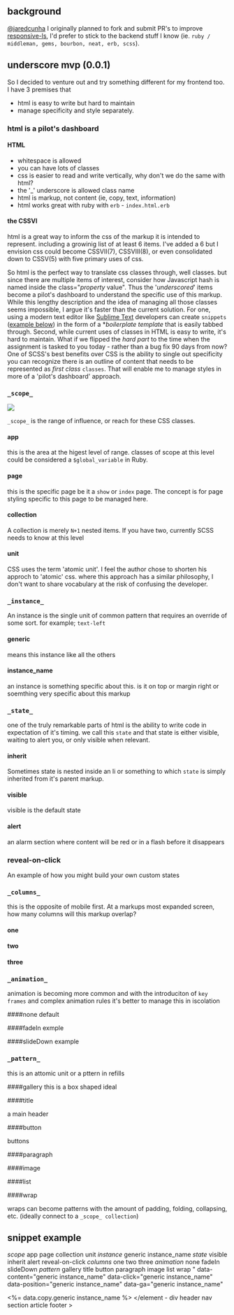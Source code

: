 ## background

[@jaredcunha](https://github.com/jaredcunha) I originally planned to fork and submit PR's to improve [responsive-ls](https://github.com/jaredcunha/responsive-ls), I'd prefer to stick to the backend stuff I know (ie. `ruby / middleman, gems, bourbon, neat, erb, scss`).

## underscore mvp (0.0.1)

So I decided to venture out and try something different for my frontend too. I have 3 premises that 

- html is easy to write but hard to maintain
- manage specificity and style separately.

### html is a pilot's dashboard

#### HTML
- whitespace is allowed
- you can have lots of classes
- css is easier to read and write vertically, why don't we do the same with html?
- the '_' underscore is allowed class name
- html is markup, not content (ie, copy, text, information)
- html works great with ruby with `erb` - `index.html.erb`

#### the CSSVI

html is a great way to inform the css of the markup it is intended to represent. including a growinig list of at least 6 items. I've added a 6 but I envision css could become CSSVII(7), CSSVIII(8), or even consolidated down to CSSV(5) with five primary uses of css. 

So html is the perfect way to translate css classes through, well classes. but since there are multiple items of interest, consider how Javascript hash is named inside the class="_property_ value". Thus the '_underscored_' items become a pilot's dashboard to understand the specific use of this markup. While this lengthy description and the idea of managing all those classes seems impossible, I argue it's faster than the current solution. For one, using a modern text editor like [Sublime Text]() developers can create `snippets` ([example below]()) in the form of a **boilerplate template* that is easily tabbed through. Second, while current uses of classes in HTML is easy to write, it's hard to maintain. What if we flipped the _hard part_ to the time when the assignment is tasked to you today - rather than a bug fix 90 days from now? One of SCSS's best benefits over CSS is the ability to single out specificity you can recognize there is an outline of content that needs to be represented as _first class_ `classes`. That will enable me to manage styles in more of a 'pilot's dashboard' approach.

### `_scope_`

![](images/scope.jpg)

`_scope_` is the range of influence, or reach for these CSS classes.

#### app 
this is the area at the higest level of range. classes of scope at this level could be considered a `$global_variable` in Ruby.

#### page

this is the specific page be it a `show` or `index` page. The concept is for page styling specific to this page to be managed here.

#### collection

A collection is merely `N+1` nested items. If you have two, currently SCSS needs to know at this level 

#### unit
CSS uses the term 'atomic unit'. I feel the author chose to shorten his approch to 'atomic' css. where this approach has a similar philosophy, I don't want to share vocabulary at the risk of confusing the developer.

### `_instance_`

An instance is the single unit of common pattern that requires an override of some sort. for example; `text-left`

#### generic

means this instance like all the others

#### instance_name

an instance is something specific about this. is it on top or margin right or soemthing very specific about this markup

### `_state_`

one of the truly remarkable parts of html is the ability to write code in expectation of it's timing. we call this `state` and that state is either visible, waiting to alert you, or only visible when relevant. 

#### inherit

Sometimes state is nested inside an li or something to which `state` is simply inherited from it's parent markup.

#### visible

visible is the default state

#### alert

an alarm section where content will be red or in a flash before it disappears

### reveal-on-click

An example of how you might build your own custom states

### `_columns_`
this is the opposite of mobile first. At a markups most expanded screen, how many columns will this markup overlap?

#### one

#### two

#### three


### `_animation_`

animation is becoming more common and with the introduciton of `key frames` and complex animation rules it's better to manage this in iscolation

####none
default

####fadeIn
exmple

####slideDown
example


### `_pattern_`
this is an attomic unit or a pttern in refills

####gallery
this is a box shaped ideal

####title

a main header

####button

buttons

####paragraph

####image

####list

####wrap

wraps can become patterns with the amount of padding, folding, collapsing, etc. (ideally connect to a `_scope_ collection`)

## snippet example

_scope_ app  page  collection  unit 
_instance_ generic instance_name
_state_ visible  inherit  alert  reveal-on-click
_columns_ one  two  three
_animation_ none  fadeIn  slideDown
_pattern_ gallery  title  button  paragraph  image  list  wrap
"
data-content="generic instance_name"
data-click="generic instance_name"
data-position="generic instance_name"
data-ga="generic instance_name"
>
<%= data.copy.generic instance_name %>
</element - div  header  nav  section  article  footer > <!-- app  page  collection  unit  gallery  title  button  paragraph  image  list  wrap generic instance_name -->
